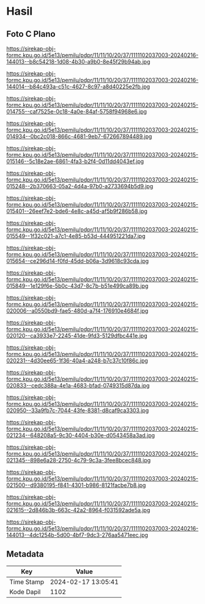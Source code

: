 # Hasil

## Foto C Plano

https://sirekap-obj-formc.kpu.go.id/5e13/pemilu/pdpr/11/11/10/20/37/1111102037003-20240216-144013--b8c54218-1d08-4b30-a9b0-8e45f29b94ab.jpg

https://sirekap-obj-formc.kpu.go.id/5e13/pemilu/pdpr/11/11/10/20/37/1111102037003-20240216-144014--b84c493a-c51c-4627-8c97-a8d40225e2fb.jpg

https://sirekap-obj-formc.kpu.go.id/5e13/pemilu/pdpr/11/11/10/20/37/1111102037003-20240215-014755--caf7525e-0c18-4a0e-84af-5758f94968e6.jpg

https://sirekap-obj-formc.kpu.go.id/5e13/pemilu/pdpr/11/11/10/20/37/1111102037003-20240215-014934--0bc2c018-866c-4681-9eb7-672667894489.jpg

https://sirekap-obj-formc.kpu.go.id/5e13/pemilu/pdpr/11/11/10/20/37/1111102037003-20240215-015146--5c18e2ae-6861-4fa3-b2f4-0d11dd4043ef.jpg

https://sirekap-obj-formc.kpu.go.id/5e13/pemilu/pdpr/11/11/10/20/37/1111102037003-20240215-015248--2b370663-05a2-4d4a-97b0-a2733694b5d9.jpg

https://sirekap-obj-formc.kpu.go.id/5e13/pemilu/pdpr/11/11/10/20/37/1111102037003-20240215-015401--26eef7e2-bde6-4e8c-a45d-af5b9f286b58.jpg

https://sirekap-obj-formc.kpu.go.id/5e13/pemilu/pdpr/11/11/10/20/37/1111102037003-20240215-015549--1f32c021-a7c1-4e85-b53d-444951221da7.jpg

https://sirekap-obj-formc.kpu.go.id/5e13/pemilu/pdpr/11/11/10/20/37/1111102037003-20240215-015654--ce296d14-f0fd-45dd-b06a-3d9618c93cda.jpg

https://sirekap-obj-formc.kpu.go.id/5e13/pemilu/pdpr/11/11/10/20/37/1111102037003-20240215-015849--1e129f6e-5b0c-43d7-8c7b-b51e499ca89b.jpg

https://sirekap-obj-formc.kpu.go.id/5e13/pemilu/pdpr/11/11/10/20/37/1111102037003-20240215-020006--a0550bd9-fae5-480d-a7f4-176910e4684f.jpg

https://sirekap-obj-formc.kpu.go.id/5e13/pemilu/pdpr/11/11/10/20/37/1111102037003-20240215-020120--ca3933e7-2245-41de-9fd3-5129dfbc441e.jpg

https://sirekap-obj-formc.kpu.go.id/5e13/pemilu/pdpr/11/11/10/20/37/1111102037003-20240215-020231--4d30ee65-1f36-40a4-a248-b7c37c10f86c.jpg

https://sirekap-obj-formc.kpu.go.id/5e13/pemilu/pdpr/11/11/10/20/37/1111102037003-20240215-020833--cedc388a-4e1a-4683-bfad-0749315d87da.jpg

https://sirekap-obj-formc.kpu.go.id/5e13/pemilu/pdpr/11/11/10/20/37/1111102037003-20240215-020950--33a9fb7c-7044-43fe-8381-d8caf9ca3303.jpg

https://sirekap-obj-formc.kpu.go.id/5e13/pemilu/pdpr/11/11/10/20/37/1111102037003-20240215-021234--648208a5-9c30-4404-b30e-d0543458a3ad.jpg

https://sirekap-obj-formc.kpu.go.id/5e13/pemilu/pdpr/11/11/10/20/37/1111102037003-20240215-021345--898e6a28-2750-4c79-9c3a-3fee8bcec848.jpg

https://sirekap-obj-formc.kpu.go.id/5e13/pemilu/pdpr/11/11/10/20/37/1111102037003-20240215-021500--d9380195-f841-4301-b986-8121facbe7b8.jpg

https://sirekap-obj-formc.kpu.go.id/5e13/pemilu/pdpr/11/11/10/20/37/1111102037003-20240215-021615--2d846b3b-663c-42a2-8964-f031592ade5a.jpg

https://sirekap-obj-formc.kpu.go.id/5e13/pemilu/pdpr/11/11/10/20/37/1111102037003-20240216-144013--4dc1254b-5d00-4bf7-9dc3-276aa5471eec.jpg


## Metadata

| Key        | Value               |
| ---------- | ------------------- |
| Time Stamp | 2024-02-17 13:05:41 |
| Kode Dapil | 1102                |



